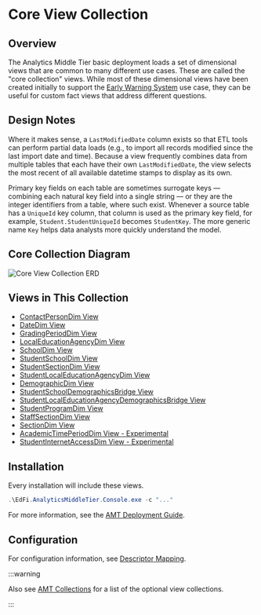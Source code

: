 # Core View Collection

## Overview

The Analytics Middle Tier basic deployment loads a set of dimensional views that
are common to many different use cases. These are called the "core collection"
views. While most of these dimensional views have been created initially to
support the [Early Warning
System](../early-warning-system-collection/readme.md) use case, they
can be useful for custom fact views that address different questions.

## Design Notes

Where it makes sense, a `LastModifiedDate` column exists so that ETL tools can
perform partial data loads (e.g., to import all records modified since the last
import date and time). Because a view frequently combines data from multiple
tables that each have their own `LastModifiedDate`, the view selects the most
recent of all available datetime stamps to display as its own.

Primary key fields on each table are sometimes surrogate keys — combining each
natural key field into a single string — or they are the integer identifiers
from a table, where such exist. Whenever a source table has a `UniqueId` key
column, that column is used as the primary key field, for example,
`Student.StudentUniqueId` becomes `StudentKey`. The more generic
name `Key` helps data analysts more quickly understand the model.

## Core Collection Diagram

![Core View Collection ERD](https://edfidocs.blob.core.windows.net/$web/img/reference/analytics-middle-tier/Core%20View%20Collection%20ERD.png)

## Views in This Collection

* [ContactPersonDim View](./contactpersondim-view.md)
* [DateDim View](./datedim-view.md)
* [GradingPeriodDim View](./gradingperioddim-view/readme.md)
* [LocalEducationAgencyDim
    View](./localeducationagencydim-view.md)
* [SchoolDim View](./schooldim-view.md)
* [StudentSchoolDim View](./studentschooldim-view.md)
* [StudentSectionDim View](./studentsectiondim-view.md)
* [StudentLocalEducationAgencyDim
    View](./studentlocaleducationagencydim-view.md)
* [DemographicDim View](./demographicdim-view.md)
* [StudentSchoolDemographicsBridge
    View](./studentschooldemographicsbridge-view.md)
* [StudentLocalEducationAgencyDemographicsBridge
    View](./studentlocaleducationagencydemographicsbridge-view.md)
* [StudentProgramDim View](./studentprogramdim-view.md)
* [StaffSectionDim View](./staffsectiondim-view.md)
* [SectionDim View](./sectiondim-view.md)
* [AcademicTimePeriodDim View -
    Experimental](./academictimeperioddim-view-experimental.md)
* [StudentInternetAccessDim View -
    Experimental](./studentinternetaccessdim-view-experimental.md)

## Installation

Every installation will include these views.

```powershell
.\EdFi.AnalyticsMiddleTier.Console.exe -c "..."
```

For more information, see the [AMT Deployment
Guide](https://edfi.atlassian.net/wiki/display/EDFITOOLS/AMT+Deployment+Guide).

## Configuration

For configuration information, see [Descriptor Mapping](../../../deployment-guide/descriptor-mapping.md).

:::warning

Also see [AMT Collections](../readme.md) for a list of the
optional view collections.

:::
